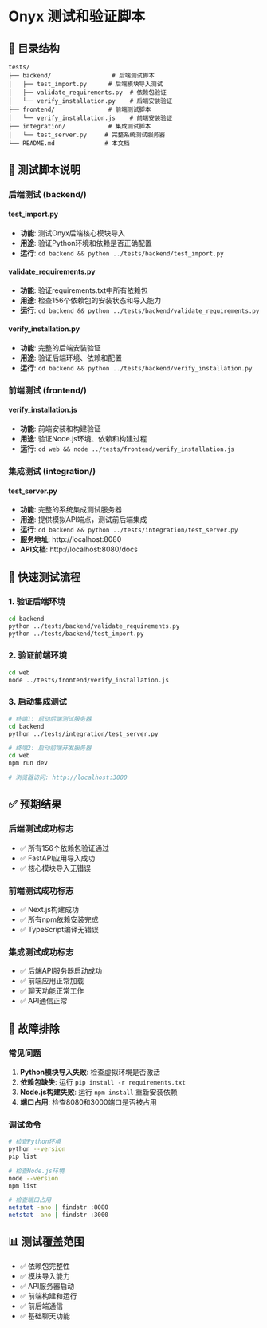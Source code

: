 # Onyx 测试和验证脚本

## 📁 目录结构

```
tests/
├── backend/                 # 后端测试脚本
│   ├── test_import.py      # 后端模块导入测试
│   ├── validate_requirements.py  # 依赖包验证
│   └── verify_installation.py    # 后端安装验证
├── frontend/               # 前端测试脚本
│   └── verify_installation.js    # 前端安装验证
├── integration/            # 集成测试脚本
│   └── test_server.py     # 完整系统测试服务器
└── README.md              # 本文档
```

## 🧪 测试脚本说明

### 后端测试 (backend/)

#### test_import.py
- **功能**: 测试Onyx后端核心模块导入
- **用途**: 验证Python环境和依赖是否正确配置
- **运行**: `cd backend && python ../tests/backend/test_import.py`

#### validate_requirements.py
- **功能**: 验证requirements.txt中所有依赖包
- **用途**: 检查156个依赖包的安装状态和导入能力
- **运行**: `cd backend && python ../tests/backend/validate_requirements.py`

#### verify_installation.py
- **功能**: 完整的后端安装验证
- **用途**: 验证后端环境、依赖和配置
- **运行**: `cd backend && python ../tests/backend/verify_installation.py`

### 前端测试 (frontend/)

#### verify_installation.js
- **功能**: 前端安装和构建验证
- **用途**: 验证Node.js环境、依赖和构建过程
- **运行**: `cd web && node ../tests/frontend/verify_installation.js`

### 集成测试 (integration/)

#### test_server.py
- **功能**: 完整的系统集成测试服务器
- **用途**: 提供模拟API端点，测试前后端集成
- **运行**: `cd backend && python ../tests/integration/test_server.py`
- **服务地址**: http://localhost:8080
- **API文档**: http://localhost:8080/docs

## 🚀 快速测试流程

### 1. 验证后端环境
```bash
cd backend
python ../tests/backend/validate_requirements.py
python ../tests/backend/test_import.py
```

### 2. 验证前端环境
```bash
cd web
node ../tests/frontend/verify_installation.js
```

### 3. 启动集成测试
```bash
# 终端1: 启动后端测试服务器
cd backend
python ../tests/integration/test_server.py

# 终端2: 启动前端开发服务器
cd web
npm run dev

# 浏览器访问: http://localhost:3000
```

## ✅ 预期结果

### 后端测试成功标志
- ✅ 所有156个依赖包验证通过
- ✅ FastAPI应用导入成功
- ✅ 核心模块导入无错误

### 前端测试成功标志
- ✅ Next.js构建成功
- ✅ 所有npm依赖安装完成
- ✅ TypeScript编译无错误

### 集成测试成功标志
- ✅ 后端API服务器启动成功
- ✅ 前端应用正常加载
- ✅ 聊天功能正常工作
- ✅ API通信正常

## 🔧 故障排除

### 常见问题
1. **Python模块导入失败**: 检查虚拟环境是否激活
2. **依赖包缺失**: 运行 `pip install -r requirements.txt`
3. **Node.js构建失败**: 运行 `npm install` 重新安装依赖
4. **端口占用**: 检查8080和3000端口是否被占用

### 调试命令
```bash
# 检查Python环境
python --version
pip list

# 检查Node.js环境
node --version
npm list

# 检查端口占用
netstat -ano | findstr :8080
netstat -ano | findstr :3000
```

## 📊 测试覆盖范围

- ✅ 依赖包完整性
- ✅ 模块导入能力
- ✅ API服务器启动
- ✅ 前端构建和运行
- ✅ 前后端通信
- ✅ 基础聊天功能
